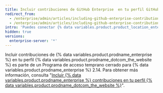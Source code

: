 ```yaml
---
title: Incluir contribuciones de GitHub Enterprise  en tu perfil GitHub.com
redirect_from:
  - /enterprise/admin/articles/including-github-enterprise-contributions-in-your-github-com-profile
  - /enterprise/admin/articles/including-github-enterprise-contributions-in-your-githubcom-profile
intro: 'Puedes conectar {% data variables.product.product_location_enterprise %} a {% data variables.product.prodname_dotcom_the_website %} y habilitar a los usuarios finales para que envíen contribuciones de {% data variables.product.product_location_enterprise %} a sus perfiles {% data variables.product.prodname_dotcom_the_website %} como parte de un Programa de acceso temprano.'
hidden: true
versions:
  enterprise-server: '*'
---
```


Incluir contribuciones de {% data variables.product.prodname_enterprise %} en tu perfil {% data variables.product.prodname_dotcom_the_website %} es parte de un Programa de acceso temprano cerrado para {% data variables.product.prodname_enterprise %} 2.14. Para obtener más información, consulta "[Incluir {% data variables.product.prodname_enterprise %} contribuciones en tu perfil {% data variables.product.prodname_dotcom_the_website %}](/enterprise/2.14/admin/hidden/including-github-enterprise-contributions-in-your-github-com-profile/)".
